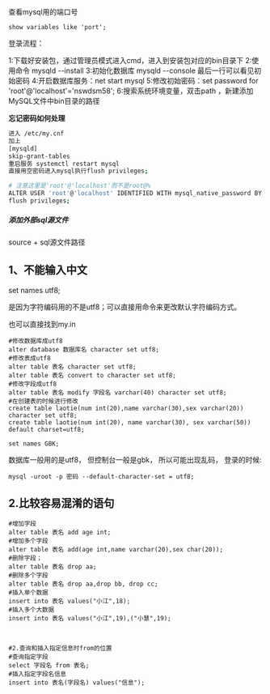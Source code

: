 查看mysql用的端口号

~~~
show variables like 'port';
~~~

登录流程：

1:下载好安装包，通过管理员模式进入cmd，进入到安装包对应的bin目录下
2:使用命令 mysqld  --install
3:初始化数据库  mysqld  --console  最后一行可以看见初始密码
4:开启数据库服务：net start mysql
5:修改初始密码：set password for  'root'@'localhost'='nswdsm58';
6:搜索系统环境变量，双击path ，新建添加MySQL文件中bin目录的路径

**忘记密码如何处理**

```bash
进入 /etc/my.cnf
加上
[mysqld]
skip-grant-tables
重启服务 systemctl restart mysql
直接用空密码进入mysql执行flush privileges;

# 注意这里是'root'@'localhost'而不是root@%
ALTER USER 'root'@'localhost' IDENTIFIED WITH mysql_native_password BY 'xxxx';//第一次密码必须复杂一点
flush privileges;
```

##### 添加外部sql源文件

source + sql源文件路径

## 1、不能输入中文

set names utf8;

是因为字符编码用的不是utf8；可以直接用命令来更改默认字符编码方式。

也可以直接找到my.in

~~~mysql
#修改数据库成utf8
alter database 数据库名 character set utf8;
#修改表成utf8
alter table 表名 character set utf8;
alter table 表名 convert to character set utf8;
#修改字段成utf8
alter table 表名 modify 字段名 varchar(40) character set utf8;
#在创建表的时候进行修改
create table laotie(num int(20),name varchar(30),sex varchar(20)) character set utf8;
create table laotie(num int(20), name varchar(30), sex varchar(50)) default charset=utf8;

set names GBK;
~~~

数据库一般用的是utf8， 但控制台一般是gbk， 所以可能出现乱码，
登录的时候:

~~~mysql
mysql -uroot -p 密码 --default-character-set = utf8;
~~~





## 2.比较容易混淆的语句

~~~mysql
#增加字段
alter table 表名 add age int;
#增加多个字段
alter table 表名 add(age int,name varchar(20),sex char(20));
#删除字段；
alter table 表名 drop aa;
#删除多个字段
alter table 表名 drop aa,drop bb, drop cc;
#插入单个数据
insert into 表名 values("小江",18);
#插入多个大数据
insert into 表名 values("小江",19),("小慧",19);



#2.查询和插入指定信息时from的位置
#查询指定字段
select 字段名 from 表名;
#插入指定字段名信息
insert into 表名(字段名) values("信息");

~~~



